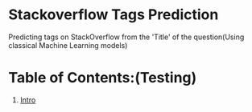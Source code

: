 # Stackoverflow Tags Prediction
Predicting tags on StackOverflow from the 'Title' of the question(Using classical Machine Learning models)


# Table of Contents:(Testing)
1. [Intro](#section1)
